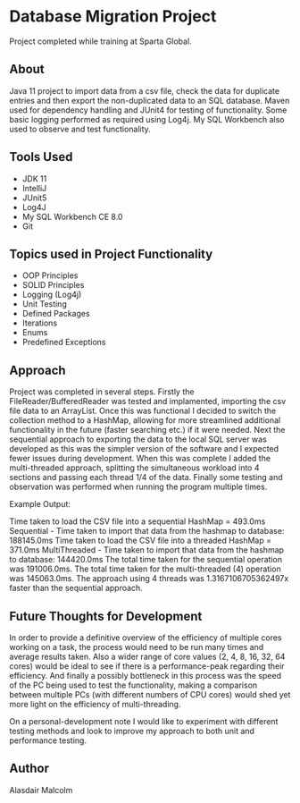 # Database Migration Project

Project completed while training at Sparta Global.

## About

Java 11 project to import data from a csv file, check the data for duplicate entries and then export the non-duplicated data to an SQL database. Maven used for dependency handling and JUnit4 for testing of functionality. Some basic logging performed as required using Log4j. My SQL Workbench also used to observe and test functionality.

## Tools Used

- JDK 11
- IntelliJ
- JUnit5
- Log4J
- My SQL Workbench CE 8.0
- Git

## Topics used in Project Functionality

- OOP Principles
- SOLID Principles
- Logging (Log4j)
- Unit Testing
- Defined Packages
- Iterations
- Enums
- Predefined Exceptions

## Approach

Project was completed in several steps. Firstly the FileReader/BufferedReader was tested and implamented, importing the csv file data to an ArrayList. Once this was functional I decided to switch the collection method to a HashMap, allowing for more streamlined additional functionality in the future (faster searching etc.) if it were needed.
Next the sequential approach to exporting the data to the local SQL server was developed as this was the simpler version of the software and I expected fewer issues during development. When this was complete I added the multi-threaded approach, splitting the simultaneous workload into 4 sections and passing each thread 1/4 of the data. Finally some testing and observation was performed when running the program multiple times.


Example Output:

Time taken to load the CSV file into a sequential HashMap = 493.0ms
Sequential - Time taken to import that data from the hashmap to database: 188145.0ms
Time taken to load the CSV file into a threaded HashMap = 371.0ms
MultiThreaded - Time taken to import that data from the hashmap to database: 144420.0ms
The total time taken for the sequential operation was 191006.0ms.
The total time taken for the multi-threaded (4) operation was 145063.0ms.
The approach using 4 threads was 1.3167106705362497x faster than the sequential approach.


## Future Thoughts for Development

In order to provide a definitive overview of the efficiency of multiple cores working on a task, the process would need to be run many times and average results taken. Also a wider range of core values (2, 4, 8, 16, 32, 64 cores) would be ideal to see if there is a performance-peak regarding their efficiency. And finally a possibly bottleneck in this process was the speed of the PC being used to test the functionality, making a comparison between multiple PCs (with different numbers of CPU cores) would shed yet more light on the efficiency of multi-threading.

On a personal-development note I would like to experiment with different testing methods and look to improve my approach to both unit and performance testing.

## Author

Alasdair Malcolm
